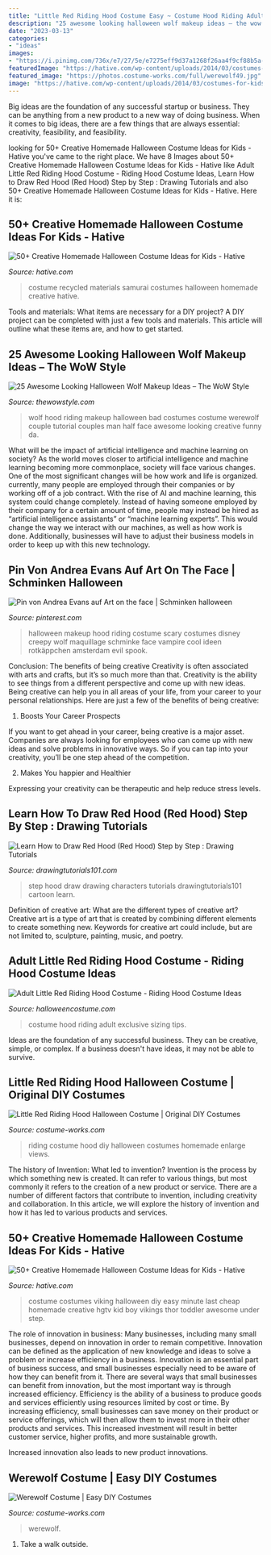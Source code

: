 ```yaml
---
title: "Little Red Riding Hood Costume Easy ~ Costume Hood Riding Adult Exclusive Sizing Tips"
description: "25 awesome looking halloween wolf makeup ideas – the wow style"
date: "2023-03-13"
categories:
- "ideas"
images:
- "https://i.pinimg.com/736x/e7/27/5e/e7275eff9d37a1268f26aa4f9cf88b5a--creepy-halloween-costumes-halloween-make-up.jpg"
featuredImage: "https://hative.com/wp-content/uploads/2014/03/costumes-for-kids/7-samurai-costume-recycled-materials.jpg"
featured_image: "https://photos.costume-works.com/full/werewolf49.jpg"
image: "https://hative.com/wp-content/uploads/2014/03/costumes-for-kids/7-samurai-costume-recycled-materials.jpg"
---
```



Big ideas are the foundation of any successful startup or business. They can be anything from a new product to a new way of doing business. When it comes to big ideas, there are a few things that are always essential: creativity, feasibility, and feasibility.

	

		
looking for 50+ Creative Homemade Halloween Costume Ideas for Kids - Hative you've came to the right place. We have 8 Images about 50+ Creative Homemade Halloween Costume Ideas for Kids - Hative like Adult Little Red Riding Hood Costume - Riding Hood Costume Ideas, Learn How to Draw Red Hood (Red Hood) Step by Step : Drawing Tutorials and also 50+ Creative Homemade Halloween Costume Ideas for Kids - Hative. Here it is:
		
    
## 50+ Creative Homemade Halloween Costume Ideas For Kids - Hative

<img loading=lazy src="https://hative.com/wp-content/uploads/2014/03/costumes-for-kids/7-samurai-costume-recycled-materials.jpg" onerror="this.onerror=null;this.src='https://tse4.mm.bing.net/th?id=OIP.T9incGuH0nDaKpt7Wb_hHgHaJ4&amp;pid=15.1';" alt="50+ Creative Homemade Halloween Costume Ideas for Kids - Hative">

_Source: hative.com_

>costume recycled materials samurai costumes halloween homemade creative hative. 

	

Tools and materials: What items are necessary for a DIY project?
A DIY project can be completed with just a few tools and materials. This article will outline what these items are, and how to get started.

    
## 25 Awesome Looking Halloween Wolf Makeup Ideas – The WoW Style

<img loading=lazy src="http://thewowstyle.com/wp-content/uploads/2016/08/Little-Red-Riding-Hood-Wolf-Makeup.jpg" onerror="this.onerror=null;this.src='https://tse2.mm.bing.net/th?id=OIP.VqkDC6yivf1fz1mmS_pQKAHaJ4&amp;pid=15.1';" alt="25 Awesome Looking Halloween Wolf Makeup Ideas – The WoW Style">

_Source: thewowstyle.com_

>wolf hood riding makeup halloween bad costumes costume werewolf couple tutorial couples man half face awesome looking creative funny da. 

	

What will be the impact of artificial intelligence and machine learning on society?
As the world moves closer to artificial intelligence and machine learning becoming more commonplace, society will face various changes. One of the most significant changes will be how work and life is organized. currently, many people are employed through their companies or by working off of a job contract. With the rise of AI and machine learning, this system could change completely. Instead of having someone employed by their company for a certain amount of time, people may instead be hired as “artificial intelligence assistants” or “machine learning experts”. This would change the way we interact with our machines, as well as how work is done. Additionally, businesses will have to adjust their business models in order to keep up with this new technology.

    
## Pin Von Andrea Evans Auf Art On The Face | Schminken Halloween

<img loading=lazy src="https://i.pinimg.com/736x/e7/27/5e/e7275eff9d37a1268f26aa4f9cf88b5a--creepy-halloween-costumes-halloween-make-up.jpg" onerror="this.onerror=null;this.src='https://tse4.mm.bing.net/th?id=OIP.r9lmjDwGOBq5O-ohwSKyQgHaLH&amp;pid=15.1';" alt="Pin von Andrea Evans auf Art on the face | Schminken halloween">

_Source: pinterest.com_

>halloween makeup hood riding costume scary costumes disney creepy wolf maquillage schminke face vampire cool ideen rotkäppchen amsterdam evil spook. 

	

Conclusion: The benefits of being creative
Creativity is often associated with arts and crafts, but it’s so much more than that. Creativity is the ability to see things from a different perspective and come up with new ideas. Being creative can help you in all areas of your life, from your career to your personal relationships.
Here are just a few of the benefits of being creative:

1. Boosts Your Career Prospects

If you want to get ahead in your career, being creative is a major asset. Companies are always looking for employees who can come up with new ideas and solve problems in innovative ways. So if you can tap into your creativity, you’ll be one step ahead of the competition.

2. Makes You happier and Healthier

Expressing your creativity can be therapeutic and help reduce stress levels.

    
## Learn How To Draw Red Hood (Red Hood) Step By Step : Drawing Tutorials

<img loading=lazy src="https://www.drawingtutorials101.com/drawing-tutorials/Cartoon-Characters/Red-Hood/the-red-hood/how-to-draw-Red-hood-step-10.png" onerror="this.onerror=null;this.src='https://tse2.mm.bing.net/th?id=OIP.XpH0Ms76DioMNdd1Sm9E8AHaKc&amp;pid=15.1';" alt="Learn How to Draw Red Hood (Red Hood) Step by Step : Drawing Tutorials">

_Source: drawingtutorials101.com_

>step hood draw drawing characters tutorials drawingtutorials101 cartoon learn. 

	

Definition of creative art: What are the different types of creative art?
Creative art is a type of art that is created by combining different elements to create something new. Keywords for creative art could include, but are not limited to, sculpture, painting, music, and poetry.

    
## Adult Little Red Riding Hood Costume - Riding Hood Costume Ideas

<img loading=lazy src="http://images.halloweencostume.com/products/5074/1-1/exclusive-red-riding-hood-costume.jpg" onerror="this.onerror=null;this.src='https://tse3.mm.bing.net/th?id=OIP.uNXE278PuMYF7jROM8A9hQHaKl&amp;pid=15.1';" alt="Adult Little Red Riding Hood Costume - Riding Hood Costume Ideas">

_Source: halloweencostume.com_

>costume hood riding adult exclusive sizing tips. 

	

Ideas are the foundation of any successful business. They can be creative, simple, or complex. If a business doesn't have ideas, it may not be able to survive.

    
## Little Red Riding Hood Halloween Costume | Original DIY Costumes

<img loading=lazy src="https://photos.costume-works.com/full/little_red_riding_hood1.jpg" onerror="this.onerror=null;this.src='https://tse3.mm.bing.net/th?id=OIP.ujocY2SK3SSpu6HmNuhWFwHaK1&amp;pid=15.1';" alt="Little Red Riding Hood Halloween Costume | Original DIY Costumes">

_Source: costume-works.com_

>riding costume hood diy halloween costumes homemade enlarge views. 

	

The history of Invention: What led to invention?
Invention is the process by which something new is created. It can refer to various things, but most commonly it refers to the creation of a new product or service. There are a number of different factors that contribute to invention, including creativity and collaboration. In this article, we will explore the history of invention and how it has led to various products and services.

    
## 50+ Creative Homemade Halloween Costume Ideas For Kids - Hative

<img loading=lazy src="https://hative.com/wp-content/uploads/2014/03/costumes-for-kids/14-viking-kid-costume-idea.jpg" onerror="this.onerror=null;this.src='https://tse3.mm.bing.net/th?id=OIP.kBJraeWhzDVoJBml9cWY9gHaKN&amp;pid=15.1';" alt="50+ Creative Homemade Halloween Costume Ideas for Kids - Hative">

_Source: hative.com_

>costume costumes viking halloween diy easy minute last cheap homemade creative hgtv kid boy vikings thor toddler awesome under step. 

	

The role of innovation in business:
Many businesses, including many small businesses, depend on innovation in order to remain competitive. Innovation can be defined as the application of new knowledge and ideas to solve a problem or increase efficiency in a business. Innovation is an essential part of business success, and small businesses especially need to be aware of how they can benefit from it.
There are several ways that small businesses can benefit from innovation, but the most important way is through increased efficiency. Efficiency is the ability of a business to produce goods and services efficiently using resources limited by cost or time. By increasing efficiency, small businesses can save money on their product or service offerings, which will then allow them to invest more in their other products and services. This increased investment will result in better customer service, higher profits, and more sustainable growth.

Increased innovation also leads to new product innovations.

    
## Werewolf Costume | Easy DIY Costumes

<img loading=lazy src="https://photos.costume-works.com/full/werewolf49.jpg" onerror="this.onerror=null;this.src='https://tse3.mm.bing.net/th?id=OIP.IyStphBkhB3wEEB3XgqdYAAAAA&amp;pid=15.1';" alt="Werewolf Costume | Easy DIY Costumes">

_Source: costume-works.com_

>werewolf. 

	

1. Take a walk outside.

